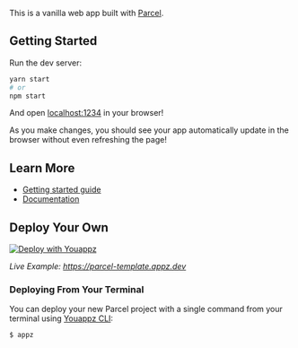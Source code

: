 This is a vanilla web app built with [Parcel](https://parceljs.org).

## Getting Started

Run the dev server:

```bash
yarn start
# or
npm start
```

And open [localhost:1234](http://localhost:1234) in your browser!

As you make changes, you should see your app automatically update in the browser without even refreshing the page!

## Learn More

- [Getting started guide](https://parceljs.org/getting-started/webapp/)
- [Documentation](https://parceljs.org/docs/)

## Deploy Your Own

[![Deploy with Youappz](https://youappz.com/button)](https://youappz.com/new/?url=https://get.youappz.com/examples/parcel.tar.gz)

_Live Example: https://parcel-template.appz.dev_

### Deploying From Your Terminal

You can deploy your new Parcel project with a single command from your terminal using [Youappz CLI](https://youappz.com/download):

```shell
$ appz
```
